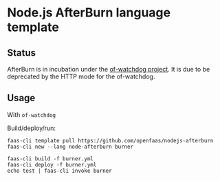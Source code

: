 Node.js AfterBurn language template
==========================================

## Status

AfterBurn is in incubation under the [of-watchdog project](https://github.com/openfaas-incubator/of-watchdog). It is due to be deprecated by the HTTP mode for the of-watchdog. 

## Usage

With `of-watchdog`

Build/deploy/run:

```
faas-cli template pull https://github.com/openfaas/nodejs-afterburn
faas-cli new --lang node-afterburn burner

faas-cli build -f burner.yml
faas-cli deploy -f burner.yml
echo test | faas-cli invoke burner
```
